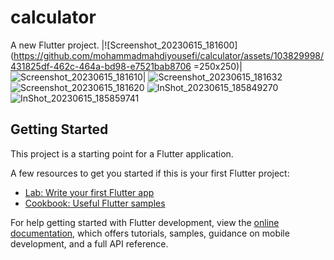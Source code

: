 # calculator

A new Flutter project.
|![Screenshot_20230615_181600](https://github.com/mohammadmahdiyousefi/calculator/assets/103829998/431825df-462c-464a-bd98-e7521bab8706 =250x250)|![Screenshot_20230615_181610](https://github.com/mohammadmahdiyousefi/calculator/assets/103829998/3c184748-49e7-442d-a6af-2ac20a566541)|
![Screenshot_20230615_181632](https://github.com/mohammadmahdiyousefi/calculator/assets/103829998/423566e2-8d8e-4c0e-9706-4265734dc19d)
![Screenshot_20230615_181620](https://github.com/mohammadmahdiyousefi/calculator/assets/103829998/ed7ea53b-2faa-46f1-a661-fbdad10c2a5d)
![InShot_20230615_185849270](https://github.com/mohammadmahdiyousefi/calculator/assets/103829998/116b24c2-4eaf-4fc9-aacb-f2f6f9ebbcb3)
![InShot_20230615_185859741](https://github.com/mohammadmahdiyousefi/calculator/assets/103829998/d26f7f46-cfaf-4f3a-b7da-0ec3a27a4196)

## Getting Started


This project is a starting point for a Flutter application.

A few resources to get you started if this is your first Flutter project:

- [Lab: Write your first Flutter app](https://docs.flutter.dev/get-started/codelab)
- [Cookbook: Useful Flutter samples](https://docs.flutter.dev/cookbook)

For help getting started with Flutter development, view the
[online documentation](https://docs.flutter.dev/), which offers tutorials,
samples, guidance on mobile development, and a full API reference.

